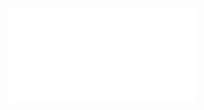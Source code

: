 ![Proposition 86. The object or design of this dispensation is to gather out these elects to whom, as heirs with Abraham and his seed, Christ, this Kingdom is to be given.](Proposition%2086.%20The%20object%20or%20design%20of%20this%20dispensation%20is%20to%20gather%20out%20these%20elects%20to%20whom,%20as%20heirs%20with%20Abraham%20and%20his%20seed,%20Christ,%20this%20Kingdom%20is%20to%20be%20given..md)